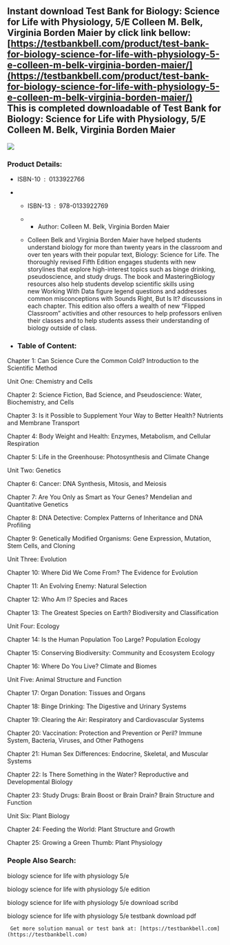 Instant download **Test Bank for Biology: Science for Life with Physiology, 5/E Colleen M. Belk, Virginia Borden Maier** by click link bellow:  
[https://testbankbell.com/product/test-bank-for-biology-science-for-life-with-physiology-5-e-colleen-m-belk-virginia-borden-maier/](https://testbankbell.com/product/test-bank-for-biology-science-for-life-with-physiology-5-e-colleen-m-belk-virginia-borden-maier/)  
This is completed downloadable of Test Bank for Biology: Science for Life with Physiology, 5/E Colleen M. Belk, Virginia Borden Maier
-------------------------------------------------------------------------------------------------------------------------------------


![](https://testbankbell.com/wp-content/uploads/2023/05/0321922212.jpg)
### Product Details:


* ISBN-10 ‏ : ‎ 0133922766
* * ISBN-13 ‏ : ‎ 978-0133922769
  * * Author: Colleen M. Belk, Virginia Borden Maier
   
  * Colleen Belk and Virginia Borden Maier have helped students understand biology for more than twenty years in the classroom and over ten years with their popular text, Biology: Science for Life. The thoroughly revised Fifth Edition engages students with new storylines that explore high-interest topics such as binge drinking, pseudoscience, and study drugs. The book and MasteringBiology resources also help students develop scientific skills using new Working With Data figure legend questions and addresses common misconceptions with Sounds Right, But Is It? discussions in each chapter. This edition also offers a wealth of new “Flipped Classroom” activities and other resources to help professors enliven their classes and to help students assess their understanding of biology outside of class.
 
* ### Table of Content:

Chapter 1: Can Science Cure the Common Cold? Introduction to the Scientific Method


Unit One: Chemistry and Cells


Chapter 2: Science Fiction, Bad Science, and Pseudoscience: Water, Biochemistry, and Cells


Chapter 3: Is it Possible to Supplement Your Way to Better Health? Nutrients and Membrane Transport


Chapter 4: Body Weight and Health: Enzymes, Metabolism, and Cellular Respiration


Chapter 5: Life in the Greenhouse: Photosynthesis and Climate Change


Unit Two: Genetics


Chapter 6: Cancer: DNA Synthesis, Mitosis, and Meiosis


Chapter 7: Are You Only as Smart as Your Genes? Mendelian and Quantitative Genetics


Chapter 8: DNA Detective: Complex Patterns of Inheritance and DNA Profiling


Chapter 9: Genetically Modified Organisms: Gene Expression, Mutation, Stem Cells, and Cloning


Unit Three: Evolution


Chapter 10: Where Did We Come From? The Evidence for Evolution


Chapter 11: An Evolving Enemy: Natural Selection


Chapter 12: Who Am I? Species and Races


Chapter 13: The Greatest Species on Earth? Biodiversity and Classification


Unit Four: Ecology


Chapter 14: Is the Human Population Too Large? Population Ecology


Chapter 15: Conserving Biodiversity: Community and Ecosystem Ecology


Chapter 16: Where Do You Live? Climate and Biomes


Unit Five: Animal Structure and Function


Chapter 17: Organ Donation: Tissues and Organs


Chapter 18: Binge Drinking: The Digestive and Urinary Systems


Chapter 19: Clearing the Air: Respiratory and Cardiovascular Systems


Chapter 20: Vaccination: Protection and Prevention or Peril? Immune System, Bacteria, Viruses, and Other Pathogens


Chapter 21: Human Sex Differences: Endocrine, Skeletal, and Muscular Systems


Chapter 22: Is There Something in the Water? Reproductive and Developmental Biology


Chapter 23: Study Drugs: Brain Boost or Brain Drain? Brain Structure and Function


Unit Six: Plant Biology


Chapter 24: Feeding the World: Plant Structure and Growth


Chapter 25: Growing a Green Thumb: Plant Physiology



 ### People Also Search:


 biology science for life with physiology 5/e

 biology science for life with physiology 5/e edition

 biology science for life with physiology 5/e download scribd

 biology science for life with physiology 5/e testbank download pdf


     Get more solution manual or test bank at: [https://testbankbell.com](https://testbankbell.com)
